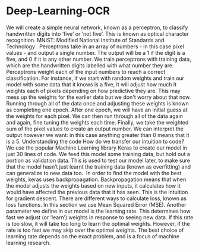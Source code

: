 # Deep-Learning-OCR
We will create a simple neural network, known as a perceptron, to classify handwritten digits into ‘five’ or ‘not five’. This is known as optical character recognition. MNIST: Modified National Institute of Standards and Technology . Perceptrons take in an array of numbers - in this case pixel values - and output a single number. The output will be a 1 if the digit is a five, and 0 if it is any other number. We train perceptrons with training data, which are the handwritten digits labelled with what number they are. ‍ Perceptrons weight each of the input numbers to reach a correct classification. For instance, if we start with random weights and train our model with some data that it knows is a five, it will adjust how much it weights each of pixels depending on how predictive they are. This may mess up the weights for the earlier data but we don't worry about that now. Running through all of the data once and adjusting these weights is known as completing one epoch. After one epoch, we will have an initial guess at the weights for each pixel. We can then run through all of the data again and again, fine tuning the weights each time. Finally, we take the weighted sum of the pixel values to create an output number. We can interpret the output however we want: in this case anything greater than 0 means that it is a 5. Understanding the code How do we transfer our intuition to code? We use the popular Machine Learning library Keras to create our model in just 30 lines of code. We feed this model some training data, but hold out a portion as validation data. This is used to test our model later, to make sure that the model hasn’t just learnt the training data (known as overfitting) and can generalize to new data too. ‍ In order to find the model with the best weights, keras uses backpropagation. Backpropagation means that when the model adjusts the weights based on new inputs, it calculates how it would have affected the previous data that it has seen. This is the intuition for gradient descent. There are different ways to calculate loss, known as loss functions. In this section we use Mean Squared Error (MSE). Another parameter we define in our model is the learning rate. This determines how fast we adjust (or ‘learn’) weights in response to seeing new data. If this rate is too slow, it will take too long to learn the optimal weights. However, if the rate is too fast we may skip over the optimal weights. The best choice of learning rate depends on the exact problem, and is a focus of machine learning research.
